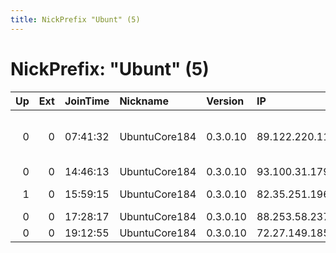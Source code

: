 ```yaml
---
title: NickPrefix "Ubunt" (5)
---
```


# NickPrefix: "Ubunt" (5)

|   Up |   Ext | JoinTime   | Nickname      | Version   | IP             | AS                                | CC   |   ORp |   Dirp | OS    | Contact   |   eFamMembers |
|-----:|------:|:-----------|:--------------|:----------|:---------------|:----------------------------------|:-----|------:|-------:|:------|:----------|--------------:|
|    0 |     0 | 07:41:32   | UbuntuCore184 | 0.3.0.10  | 89.122.220.113 | Telekom Romania Communication S.A | ro   | 37697 |      0 | Linux | None      |             1 |
|    0 |     0 | 14:46:13   | UbuntuCore184 | 0.3.0.10  | 93.100.31.179  | SkyNet Ltd.                       | ru   | 37835 |      0 | Linux | None      |             1 |
|    1 |     0 | 15:59:15   | UbuntuCore184 | 0.3.0.10  | 82.35.251.196  | Virgin Media Limited              | gb   | 38585 |      0 | Linux | None      |             1 |
|    0 |     0 | 17:28:17   | UbuntuCore184 | 0.3.0.10  | 88.253.58.237  | Turk Telekom                      | tr   | 36309 |      0 | Linux | None      |             1 |
|    0 |     0 | 19:12:55   | UbuntuCore184 | 0.3.0.10  | 72.27.149.185  | FLOW                              | jm   | 40281 |      0 | Linux | None      |             1 |

